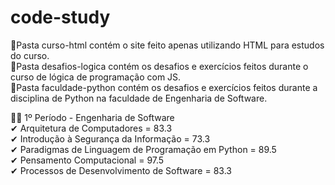 # code-study
🎈Pasta curso-html contém o site feito apenas utilizando HTML para estudos do curso. <br/>
🎈Pasta desafios-logica contém os desafios e exercícios feitos durante o curso de lógica de programação com JS. <br/>
🎈Pasta faculdade-python contém os desafios e exercícios feitos durante a disciplina de Python na faculdade de Engenharia de Software. <br/>


🐱‍👤 1º Período - Engenharia de Software <br/>
✔ Arquitetura de Computadores = 83.3 <br/>
✔ Introdução à Segurança da Informação = 73.3 <br/>
✔ Paradigmas de Linguagem de Programação em Python = 89.5 <br/>
✔ Pensamento Computacional = 97.5 <br/>
✔ Processos de Desenvolvimento de Software = 83.3 <br/>
